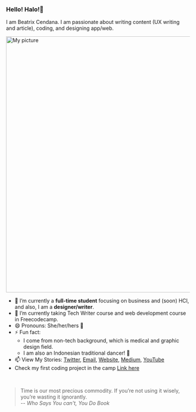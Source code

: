 ### Hello! Halo!👋

I am Beatrix Cendana. I am passionate about writing content (UX writing and article), coding, and designing app/web. 

<img src = "https://drive.google.com/uc?export=view&id=18XCbQsoQaXV9pNTYGky88VEZ-xpVIiZz" alt = "My picture" width = 700/>


- 🔭 I’m currently a **full-time student** focusing on business and (soon) HCI, and also, I am a **designer/writer**.   
- 🌱 I’m currently taking Tech Writer course and web development course in Freecodecamp.
- 😄 Pronouns: She/her/hers 👸
- ⚡ Fun fact: 
   - I come from non-tech background, which is medical and graphic design field. 
   - I am also an Indonesian traditional dancer! 💃
- 📫 View My Stories: [Twitter](https://twitter.com/Beatrixcdn),  [Email](mailto:beatrix.intan@gmail.com), [Website](http://beatrixcendana.com/), [Medium](https://medium.com/@beatrixcendana), [YouTube](https://youtube.com/beatrixcendana)
- Check my first coding project in the camp [Link here](https://github.com/beatrixcendana/Food-API-Generator-V1/blob/main/blog.md)

<br> 

> Time is our most precious commodity. If you’re not using it wisely, you’re wasting it ignorantly. <br/>
> -- *Who Says You can't, You Do Book*

